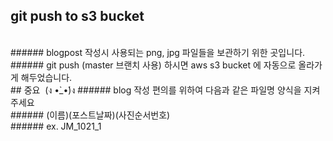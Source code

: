 ## git push to s3 bucket

<br>
###### blogpost 작성시 사용되는 png, jpg 파일들을 보관하기 위한 곳입니다.
###### git push (master 브랜치 사용) 하시면 aws s3 bucket 에 자동으로 올라가게 해두었습니다.
<br>
## 중요  (ง •̀_•́)ง
###### blog 작성 편의를 위하여 다음과 같은 파일명 양식을 지켜주세요
<br>
###### (이름)(포스트날짜)(사진순서번호)
<br>
###### ex. JM_1021_1
   
